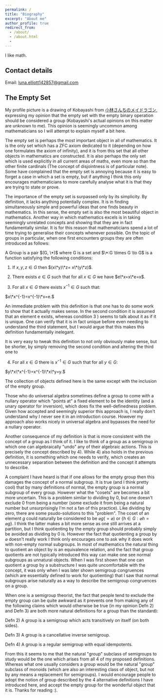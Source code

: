 ```yaml
---
permalink: /
title: "Biography"
excerpt: "About me"
author_profile: true
redirect_from:
  - /about/
  - /about.html
  -
---
```


I like math.

## Contact details

Email: luna.elliott142857@gmail.com

## The Empty Set

My profile picture is a drawing of Kobayashi from [小林さんちのメイドラゴン](https://en.wikipedia.org/wiki/Miss_Kobayashi%27s_Dragon_Maid), expressing my opinion that the empty set with the empty binary operation should be considered a group (Kobayashi's actual opinions on this matter are unknown to me). This opinion is seemingly uncommon among mathematicians so I will attempt to explain myself a bit here.

The empty set is perhaps the most important object in all of mathematics. It is the only set which has a ZFC axiom dedicated to it (depending on how one formulates the axiom of infinity), and it is from this set that all other objects in mathematics are constructed. It is also perhaps the only set which is used explicitly in all current areas of maths, even more so than the other finite cardinals (The concept of disjointness is of particular note). Some have complained that the empty set is annoying because it is easy to forget a case in which a set is empty, but if anything I think this only encourages mathematicians to more carefully analyse what it is that they are trying to state or prove.

The importance of the empty set is surpassed only by its simplicity. By definition, it lacks anything potentially complex. It is in finding simultaneously simple and powerful ideas that one finds beauty in mathematics. In this sense, the empty set is also the most beautiful object in mathematics. Another way in which mathematics excels is in taking seemingly unrelated concepts and showing that they are in fact fundamentally similar. It is for this reason that mathematicians spend a lot of time trying to generalise their concepts whenever possible. On the topic of groups in particular, when one first encounters groups they are often introduced as follows:

A Group is a pair $(G, \*)$ where G is a set and $\*:G \times G \to G$ is a function satisfying the following conditions:

1) If $x, y, z \in G$ then $(x\*y)\*z= x\*(y\*z)$.

2) There exists $e \in G$ such that for all $x \in G$ we have $e\*x=x\*e=x$.

3) For all $x \in G$ there exists $x ^ {-1} \in G$ such that:

$x\*x^{-1}=x^{-1}\*x=e.$

An immediate problem with this definition is that one has to do some work to show that it actually
makes sense. In the second condition it is assumed that an element e exists, whereas condition 3
) seems to talk about it as if it is unique. One can verify that it is in fact unique before even
needing to understand the third statement, but I would argue that this makes this definition
fundamentally inelegant.

It is very easy to tweak this definition to not only obviously make sense, but be shorter, by simply
removing the second condition and altering the third one to

4) For all $x \in G$ there is $x^{-1} \in G$ such that for all $y \in G$:

$y\*x\*x^{-1}=x^{-1}\*x\*y=y.$

The collection of objects defined here is the same except with the inclusion of the empty group.

Those who do universal algebra sometimes define a group to come with a nullary operator which "points at" a fixed element to be the identity (and a unary operator for inversion), which does fix the well-definedness problem. Given how accepted and seemingly superior this approach is, I really don't understand why I never see it in an introduction course. However my approach also works nicely in universal algebra and bypasses the need for a nullary operator.

Another consequence of my definition is that is more consistent with the concept of a group as I think of it. I like to think of a group as a semigroup in which one can algebraically "undo" any of their algebraic actions. This is precisely the concept described by 4). While 4) also holds in the previous definition, it is something which one needs to verify, which creates an unnecessary separation between the definition and the concept it attempts to describe.

A complaint I have heard is that if one allows for the empty group then this damages the concept of a normal subgroup. It is true (and I think pretty cool) that by many definitions of normal, the empty group is a normal subgroup of every group. However what the "cosets" are becomes a bit more uncertain. This is a problem similar to dividing by 0, but one doesn't exclude 0 from being a number (some exclude it from being a natural number but unsurprisingly I'm not a fan of this practice). Like dividing by zero, there are some psudo-solutions to this "problem".
The coset of an element $g$ could naturally be considered to be $\varnothing g(=\varnothing)$ or {$h \in G:\varnothing h=\varnothing g$}. I think the latter makes a bit more sense as one still arrives at a partition, but I think quotienting by the empty group should probably simply be avoided as dividing by 0 is. However the fact that quotienting a group by $\varnothing$ doesn't really work I think only encourages one to ask why it does work with non-empty normal subgroups. In most of mathematics the natural thing to quotient an object by is an equivalence relation, and the fact that group quotients are not typically introduced this way can make one see normal subgroups as unnatural objects. When I was first shown that one can quotient a group by a substructure I was quite uncomfortable with the concept, it was only when I was later shown semigroup congruences (which are essentially defined to work for quotienting) that I saw that normal subgroups arise naturally as a way to describe the semigroup congruences on a group. 

When one is a semigroup theorist, the fact that people tend to exclude the empty group can be quite awkward as it prevents one from making any of the following claims which would otherwise be true (in my opinion Defn 2) and Defn 3) are both more natural definitions for a group than the standard):

Defn 2) A group is a semigroup which acts transitively on itself (on both sides).

Defn 3) A group is a cancellative inverse semigroup.

Defn 4) A group is a regular semigroup with equal idempotents.

From this it seems to me that the natural "group" subclass of semigroups to study would be the one which arises from all 4 of my proposed definitions. Whereas what one usually considers a group would be the natural "group" subclass of monoids (which are also an interesting class of object, but not by any means a replacement for semigroups). I would encourage people to adopt the notion of group described by the 4 alternative definitions I have introduced here, and accept the empty group for the wonderful object that it is. Thanks for reading :).
